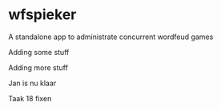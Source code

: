 # wfspieker
A standalone app to administrate concurrent wordfeud games

Adding some stuff

Adding more stuff

Jan is nu klaar

Taak 18 fixen 


